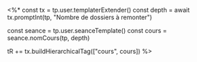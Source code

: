 <%*
const tx = tp.user.templaterExtender()
const depth = await tx.promptInt(tp, "Nombre de dossiers à remonter")

const seance = tp.user.seanceTemplate()
const cours = seance.nomCours(tp, depth)

tR += tx.buildHierarchicalTag(["cours", cours])
%>